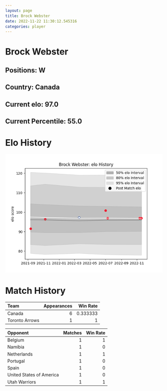 ```yaml
---  
layout: page  
title: Brock Webster  
date: 2022-11-22 11:30:12.545316  
categories: player  
---
```

# Brock Webster

## Positions: W

## Country: Canada

## Current elo: 97.0

## Current Percentile: 55.0

# Elo History


![elo history](history_BrockWebster.png)
# Match History


| Team           |   Appearances |   Win Rate |
|:---------------|--------------:|-----------:|
| Canada         |             6 |   0.333333 |
| Toronto Arrows |             1 |   1        |

| Opponent                 |   Matches |   Win Rate |
|:-------------------------|----------:|-----------:|
| Belgium                  |         1 |          1 |
| Namibia                  |         1 |          0 |
| Netherlands              |         1 |          1 |
| Portugal                 |         1 |          0 |
| Spain                    |         1 |          0 |
| United States of America |         1 |          0 |
| Utah Warriors            |         1 |          1 |